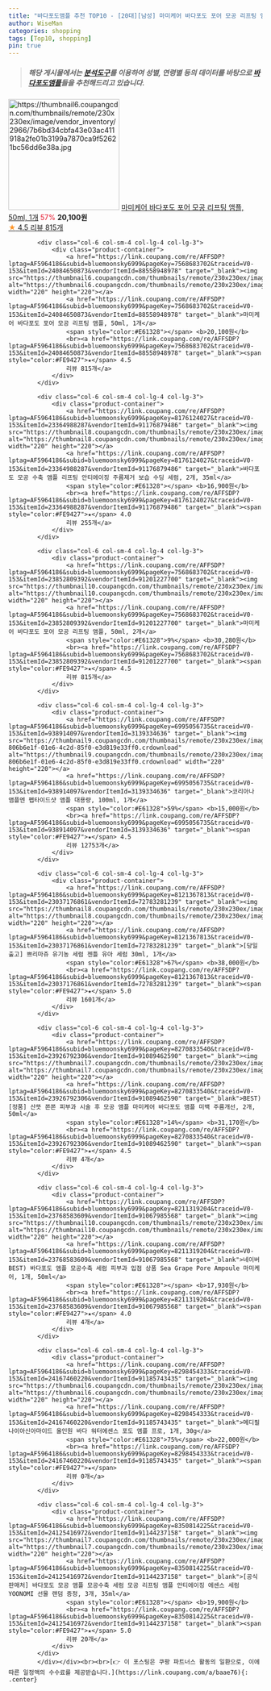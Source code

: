 ```yaml
---
title: "바다포도앰플 추천 TOP10 - [20대][남성] 마미케어 바다포도 포어 모공 리프팅 앰플, 50ml, 1개"
author: WiseMan
categories: shopping
tags: [Top10, shopping]
pin: true
---
```


> ##### 해당 게시물에서는 [**분석도구**](https://itemscout.io/)를 이용하여 **성별**, **연령별** 등의 데이터를 바탕으로 [**바다포도앰플**](https://link.coupang.com/a/baae76)들을 추천해드리고 있습니다.
<div class="container"><div class="row">
            <div class="col-6 col-sm-4 col-lg-4 col-lg-3">
                <div class="product-container">
                    <a href="https://link.coupang.com/re/AFFSDP?lptag=AF5964186&subid=bluemoonsky6999&pageKey=7568683702&traceid=V0-153&itemId=24084650873&vendorItemId=88558948978" target="_blank"><img src="https://thumbnail6.coupangcdn.com/thumbnails/remote/230x230ex/image/vendor_inventory/2966/7b6bd34cbfa43e03ac411918a2fe01b3199a7870ca9f52621bc56dd6e38a.jpg" alt="https://thumbnail6.coupangcdn.com/thumbnails/remote/230x230ex/image/vendor_inventory/2966/7b6bd34cbfa43e03ac411918a2fe01b3199a7870ca9f52621bc56dd6e38a.jpg" width="220" height="220"></a>
                    <a href="https://link.coupang.com/re/AFFSDP?lptag=AF5964186&subid=bluemoonsky6999&pageKey=7568683702&traceid=V0-153&itemId=24084650873&vendorItemId=88558948978" target="_blank">마미케어 바다포도 포어 모공 리프팅 앰플, 50ml, 1개</a>
                    <span style="color:#E61328">57%</span> <b>20,100원</b>
                    <br><a href="https://link.coupang.com/re/AFFSDP?lptag=AF5964186&subid=bluemoonsky6999&pageKey=7568683702&traceid=V0-153&itemId=24084650873&vendorItemId=88558948978" target="_blank"><span style="color:#FE9427">★</span> 4.5
                    리뷰 815개</a>
                </div>
            </div>
            
            <div class="col-6 col-sm-4 col-lg-4 col-lg-3">
                <div class="product-container">
                    <a href="https://link.coupang.com/re/AFFSDP?lptag=AF5964186&subid=bluemoonsky6999&pageKey=7568683702&traceid=V0-153&itemId=24084650873&vendorItemId=88558948978" target="_blank"><img src="https://thumbnail6.coupangcdn.com/thumbnails/remote/230x230ex/image/vendor_inventory/2966/7b6bd34cbfa43e03ac411918a2fe01b3199a7870ca9f52621bc56dd6e38a.jpg" alt="https://thumbnail6.coupangcdn.com/thumbnails/remote/230x230ex/image/vendor_inventory/2966/7b6bd34cbfa43e03ac411918a2fe01b3199a7870ca9f52621bc56dd6e38a.jpg" width="220" height="220"></a>
                    <a href="https://link.coupang.com/re/AFFSDP?lptag=AF5964186&subid=bluemoonsky6999&pageKey=7568683702&traceid=V0-153&itemId=24084650873&vendorItemId=88558948978" target="_blank">마미케어 바다포도 포어 모공 리프팅 앰플, 50ml, 1개</a>
                    <span style="color:#E61328"></span> <b>20,100원</b>
                    <br><a href="https://link.coupang.com/re/AFFSDP?lptag=AF5964186&subid=bluemoonsky6999&pageKey=7568683702&traceid=V0-153&itemId=24084650873&vendorItemId=88558948978" target="_blank"><span style="color:#FE9427">★</span> 4.5
                    리뷰 815개</a>
                </div>
            </div>
            
            <div class="col-6 col-sm-4 col-lg-4 col-lg-3">
                <div class="product-container">
                    <a href="https://link.coupang.com/re/AFFSDP?lptag=AF5964186&subid=bluemoonsky6999&pageKey=8176124027&traceid=V0-153&itemId=23364988287&vendorItemId=91176879486" target="_blank"><img src="https://thumbnail8.coupangcdn.com/thumbnails/remote/230x230ex/image/vendor_inventory/bebe/5b1de335bfaf3e6ffbf66e1947aa63a07694c0be4455486311cd64723bf7.jpg" alt="https://thumbnail8.coupangcdn.com/thumbnails/remote/230x230ex/image/vendor_inventory/bebe/5b1de335bfaf3e6ffbf66e1947aa63a07694c0be4455486311cd64723bf7.jpg" width="220" height="220"></a>
                    <a href="https://link.coupang.com/re/AFFSDP?lptag=AF5964186&subid=bluemoonsky6999&pageKey=8176124027&traceid=V0-153&itemId=23364988287&vendorItemId=91176879486" target="_blank">바다포도 모공 수축 앰플 리프팅 안티에이징 주름제거 보습 수딩 세럼, 2개, 35ml</a>
                    <span style="color:#E61328"></span> <b>16,900원</b>
                    <br><a href="https://link.coupang.com/re/AFFSDP?lptag=AF5964186&subid=bluemoonsky6999&pageKey=8176124027&traceid=V0-153&itemId=23364988287&vendorItemId=91176879486" target="_blank"><span style="color:#FE9427">★</span> 4.0
                    리뷰 255개</a>
                </div>
            </div>
            
            <div class="col-6 col-sm-4 col-lg-4 col-lg-3">
                <div class="product-container">
                    <a href="https://link.coupang.com/re/AFFSDP?lptag=AF5964186&subid=bluemoonsky6999&pageKey=7568683702&traceid=V0-153&itemId=23852809392&vendorItemId=91201227700" target="_blank"><img src="https://thumbnail10.coupangcdn.com/thumbnails/remote/230x230ex/image/vendor_inventory/279e/99988e7690e39cb46badf6e7459ec2fe5af409f434222c0b5443864edad7.png" alt="https://thumbnail10.coupangcdn.com/thumbnails/remote/230x230ex/image/vendor_inventory/279e/99988e7690e39cb46badf6e7459ec2fe5af409f434222c0b5443864edad7.png" width="220" height="220"></a>
                    <a href="https://link.coupang.com/re/AFFSDP?lptag=AF5964186&subid=bluemoonsky6999&pageKey=7568683702&traceid=V0-153&itemId=23852809392&vendorItemId=91201227700" target="_blank">마미케어 바다포도 포어 모공 리프팅 앰플, 50ml, 2개</a>
                    <span style="color:#E61328">9%</span> <b>30,280원</b>
                    <br><a href="https://link.coupang.com/re/AFFSDP?lptag=AF5964186&subid=bluemoonsky6999&pageKey=7568683702&traceid=V0-153&itemId=23852809392&vendorItemId=91201227700" target="_blank"><span style="color:#FE9427">★</span> 4.5
                    리뷰 815개</a>
                </div>
            </div>
            
            <div class="col-6 col-sm-4 col-lg-4 col-lg-3">
                <div class="product-container">
                    <a href="https://link.coupang.com/re/AFFSDP?lptag=AF5964186&subid=bluemoonsky6999&pageKey=6995056735&traceid=V0-153&itemId=938914097&vendorItemId=3139334636" target="_blank"><img src="https://thumbnail9.coupangcdn.com/thumbnails/remote/230x230ex/image/retail/images/191681786632647-806b6e1f-01e6-4c2d-85f0-e3d819e33ff0.crdownload" alt="https://thumbnail9.coupangcdn.com/thumbnails/remote/230x230ex/image/retail/images/191681786632647-806b6e1f-01e6-4c2d-85f0-e3d819e33ff0.crdownload" width="220" height="220"></a>
                    <a href="https://link.coupang.com/re/AFFSDP?lptag=AF5964186&subid=bluemoonsky6999&pageKey=6995056735&traceid=V0-153&itemId=938914097&vendorItemId=3139334636" target="_blank">코리아나 앰플엔 펩타이드샷 앰플 대용량, 100ml, 1개</a>
                    <span style="color:#E61328">59%</span> <b>15,000원</b>
                    <br><a href="https://link.coupang.com/re/AFFSDP?lptag=AF5964186&subid=bluemoonsky6999&pageKey=6995056735&traceid=V0-153&itemId=938914097&vendorItemId=3139334636" target="_blank"><span style="color:#FE9427">★</span> 4.5
                    리뷰 12753개</a>
                </div>
            </div>
            
            <div class="col-6 col-sm-4 col-lg-4 col-lg-3">
                <div class="product-container">
                    <a href="https://link.coupang.com/re/AFFSDP?lptag=AF5964186&subid=bluemoonsky6999&pageKey=8121367813&traceid=V0-153&itemId=23037176861&vendorItemId=72783281239" target="_blank"><img src="https://thumbnail8.coupangcdn.com/thumbnails/remote/230x230ex/image/vendor_inventory/005a/a03d8b466675d613c85366812ecda46cde32824f41ea6d036b770157d852.jpg" alt="https://thumbnail8.coupangcdn.com/thumbnails/remote/230x230ex/image/vendor_inventory/005a/a03d8b466675d613c85366812ecda46cde32824f41ea6d036b770157d852.jpg" width="220" height="220"></a>
                    <a href="https://link.coupang.com/re/AFFSDP?lptag=AF5964186&subid=bluemoonsky6999&pageKey=8121367813&traceid=V0-153&itemId=23037176861&vendorItemId=72783281239" target="_blank">[당일출고] 쁘리마쥬 유기농 세럼 젠틀 유아 세럼 30ml, 1개</a>
                    <span style="color:#E61328">67%</span> <b>38,000원</b>
                    <br><a href="https://link.coupang.com/re/AFFSDP?lptag=AF5964186&subid=bluemoonsky6999&pageKey=8121367813&traceid=V0-153&itemId=23037176861&vendorItemId=72783281239" target="_blank"><span style="color:#FE9427">★</span> 5.0
                    리뷰 1601개</a>
                </div>
            </div>
            
            <div class="col-6 col-sm-4 col-lg-4 col-lg-3">
                <div class="product-container">
                    <a href="https://link.coupang.com/re/AFFSDP?lptag=AF5964186&subid=bluemoonsky6999&pageKey=8270833540&traceid=V0-153&itemId=23926792306&vendorItemId=91089462590" target="_blank"><img src="https://thumbnail7.coupangcdn.com/thumbnails/remote/230x230ex/image/vendor_inventory/22d6/beec41a1ced6f894139ba64583251944cc65146dd65143d7be86ab8808db.png" alt="https://thumbnail7.coupangcdn.com/thumbnails/remote/230x230ex/image/vendor_inventory/22d6/beec41a1ced6f894139ba64583251944cc65146dd65143d7be86ab8808db.png" width="220" height="220"></a>
                    <a href="https://link.coupang.com/re/AFFSDP?lptag=AF5964186&subid=bluemoonsky6999&pageKey=8270833540&traceid=V0-153&itemId=23926792306&vendorItemId=91089462590" target="_blank">BEST) [정품] 산뜻 쫀쫀 피부과 시술 후 모공 앰플 마미케어 바다포도 앰플 미백 주름개선, 2개, 50ml</a>
                    <span style="color:#E61328">14%</span> <b>31,170원</b>
                    <br><a href="https://link.coupang.com/re/AFFSDP?lptag=AF5964186&subid=bluemoonsky6999&pageKey=8270833540&traceid=V0-153&itemId=23926792306&vendorItemId=91089462590" target="_blank"><span style="color:#FE9427">★</span> 4.5
                    리뷰 4개</a>
                </div>
            </div>
            
            <div class="col-6 col-sm-4 col-lg-4 col-lg-3">
                <div class="product-container">
                    <a href="https://link.coupang.com/re/AFFSDP?lptag=AF5964186&subid=bluemoonsky6999&pageKey=8211319204&traceid=V0-153&itemId=23768583609&vendorItemId=91067985568" target="_blank"><img src="https://thumbnail10.coupangcdn.com/thumbnails/remote/230x230ex/image/vendor_inventory/d3a2/7d23b0c2688e3f1d5f7db6e9ef14310dc011df899b7947c20240582bbcd0.jpg" alt="https://thumbnail10.coupangcdn.com/thumbnails/remote/230x230ex/image/vendor_inventory/d3a2/7d23b0c2688e3f1d5f7db6e9ef14310dc011df899b7947c20240582bbcd0.jpg" width="220" height="220"></a>
                    <a href="https://link.coupang.com/re/AFFSDP?lptag=AF5964186&subid=bluemoonsky6999&pageKey=8211319204&traceid=V0-153&itemId=23768583609&vendorItemId=91067985568" target="_blank">네이버 BEST) 바다포도 앰플 모공수축 세럼 피부과 입점 상품 Sea Grape Pore Ampoule 마미케어, 1개, 50ml</a>
                    <span style="color:#E61328"></span> <b>17,930원</b>
                    <br><a href="https://link.coupang.com/re/AFFSDP?lptag=AF5964186&subid=bluemoonsky6999&pageKey=8211319204&traceid=V0-153&itemId=23768583609&vendorItemId=91067985568" target="_blank"><span style="color:#FE9427">★</span> 4.0
                    리뷰 4개</a>
                </div>
            </div>
            
            <div class="col-6 col-sm-4 col-lg-4 col-lg-3">
                <div class="product-container">
                    <a href="https://link.coupang.com/re/AFFSDP?lptag=AF5964186&subid=bluemoonsky6999&pageKey=8298454333&traceid=V0-153&itemId=24167460220&vendorItemId=91185743435" target="_blank"><img src="https://thumbnail6.coupangcdn.com/thumbnails/remote/230x230ex/image/vendor_inventory/e9fc/c1dd66295d80caac2632c8f7d6763ed682cda6bf18c9b574effe28a36698.jpg" alt="https://thumbnail6.coupangcdn.com/thumbnails/remote/230x230ex/image/vendor_inventory/e9fc/c1dd66295d80caac2632c8f7d6763ed682cda6bf18c9b574effe28a36698.jpg" width="220" height="220"></a>
                    <a href="https://link.coupang.com/re/AFFSDP?lptag=AF5964186&subid=bluemoonsky6999&pageKey=8298454333&traceid=V0-153&itemId=24167460220&vendorItemId=91185743435" target="_blank">메디필 나이아신아마이드 올인원 바다 워터에센스 포도 앰플 프로, 1개, 30g</a>
                    <span style="color:#E61328">75%</span> <b>22,000원</b>
                    <br><a href="https://link.coupang.com/re/AFFSDP?lptag=AF5964186&subid=bluemoonsky6999&pageKey=8298454333&traceid=V0-153&itemId=24167460220&vendorItemId=91185743435" target="_blank"><span style="color:#FE9427">★</span> 
                    리뷰 0개</a>
                </div>
            </div>
            
            <div class="col-6 col-sm-4 col-lg-4 col-lg-3">
                <div class="product-container">
                    <a href="https://link.coupang.com/re/AFFSDP?lptag=AF5964186&subid=bluemoonsky6999&pageKey=8350814225&traceid=V0-153&itemId=24125416972&vendorItemId=91144237158" target="_blank"><img src="https://thumbnail7.coupangcdn.com/thumbnails/remote/230x230ex/image/vendor_inventory/4299/95f263e451555af69361bf268c0e109c06e993d4e4a099c8346b9bdc96f2.jpg" alt="https://thumbnail7.coupangcdn.com/thumbnails/remote/230x230ex/image/vendor_inventory/4299/95f263e451555af69361bf268c0e109c06e993d4e4a099c8346b9bdc96f2.jpg" width="220" height="220"></a>
                    <a href="https://link.coupang.com/re/AFFSDP?lptag=AF5964186&subid=bluemoonsky6999&pageKey=8350814225&traceid=V0-153&itemId=24125416972&vendorItemId=91144237158" target="_blank">[공식판매처] 바다포도 모공 앰플 모공수축 세럼 모공 리프팅 앰플 안티에이징 에센스 세럼 YOONOMI 선물 랜덤 증정, 3개, 35ml</a>
                    <span style="color:#E61328"></span> <b>19,900원</b>
                    <br><a href="https://link.coupang.com/re/AFFSDP?lptag=AF5964186&subid=bluemoonsky6999&pageKey=8350814225&traceid=V0-153&itemId=24125416972&vendorItemId=91144237158" target="_blank"><span style="color:#FE9427">★</span> 5.0
                    리뷰 20개</a>
                </div>
            </div>
            </div></div><br><br>[👉 이 포스팅은 쿠팡 파트너스 활동의 일환으로, 이에 따른 일정액의 수수료를 제공받습니다.](https://link.coupang.com/a/baae76){: .center}